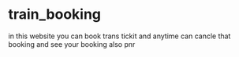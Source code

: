 # train_booking
in this website you can book trans tickit and anytime can cancle that booking and see your booking also pnr 
